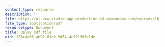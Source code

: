 ```yaml
---
content_type: resource
description: ''
file: https://ol-ocw-studio-app-production.s3.amazonaws.com/courses/18-01sc-single-variable-calculus-fall-2010/f58c4a96ab918fa99d544c021903e1de_BGE3wb7H2PA.pdf
file_type: application/pdf
resourcetype: Document
title: 3play pdf file
uid: f58c4a96-ab91-8fa9-9d54-4c021903e1de
---
```

